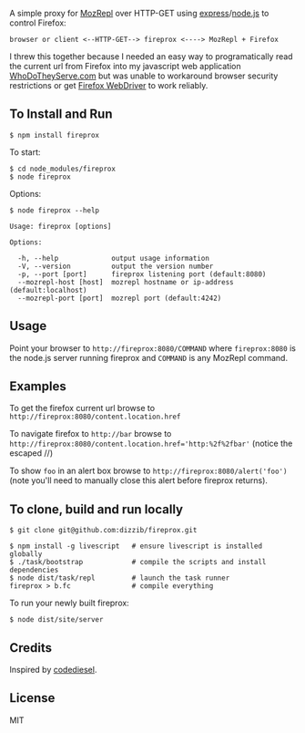 A simple proxy for [MozRepl] over HTTP-GET using [express]/[node.js] to control Firefox:

    browser or client <--HTTP-GET--> fireprox <----> MozRepl + Firefox

I threw this together because I needed an easy way to programatically read the current
url from Firefox into my javascript web application [WhoDoTheyServe.com][wdts]
but was unable to workaround browser security restrictions or get
[Firefox WebDriver][WebDriver] to work reliably.

## To Install and Run

    $ npm install fireprox

To start:

    $ cd node_modules/fireprox
    $ node fireprox

Options:

    $ node fireprox --help

    Usage: fireprox [options]

    Options:

      -h, --help             output usage information
      -V, --version          output the version number
      -p, --port [port]      fireprox listening port (default:8080)
      --mozrepl-host [host]  mozrepl hostname or ip-address (default:localhost)
      --mozrepl-port [port]  mozrepl port (default:4242)

## Usage

Point your browser to `http://fireprox:8080/COMMAND` where `fireprox:8080` is the node.js server running fireprox and `COMMAND` is any MozRepl command.

## Examples

To get the firefox current url browse to `http://fireprox:8080/content.location.href`

To navigate firefox to `http://bar` browse to `http://fireprox:8080/content.location.href='http:%2f%2fbar'`
(notice the escaped //)

To show `foo` in an alert box browse to `http://fireprox:8080/alert('foo')`
(note you'll need to manually close this alert before fireprox returns).

## To clone, build and run locally

    $ git clone git@github.com:dizzib/fireprox.git

    $ npm install -g livescript   # ensure livescript is installed globally
    $ ./task/bootstrap            # compile the scripts and install dependencies
    $ node dist/task/repl         # launch the task runner
    fireprox > b.fc               # compile everything

To run your newly built fireprox:

    $ node dist/site/server

## Credits

Inspired by [codediesel].

## License

MIT

[codediesel]: http://www.codediesel.com/tools/peeking-inside-firefox-using-mozrepl
[express]: https://github.com/visionmedia/express
[LiveScript]: https://github.com/gkz/LiveScript
[MozRepl]: https://github.com/bard/mozrepl/wiki
[node.js]: http://nodejs.org
[wdts]: http://WhoDoTheyServe.com
[WebDriver]: http://code.google.com/p/selenium/wiki/FirefoxDriver
